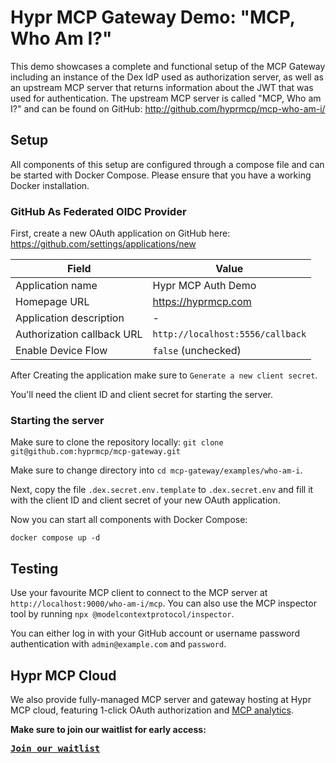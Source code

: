 # Hypr MCP Gateway Demo: "MCP, Who Am I?"

This demo showcases a complete and functional setup of the MCP Gateway including an instance of the Dex IdP used as
authorization server, as well as an upstream MCP server that returns information about the JWT that was used for
authentication.
The upstream MCP server is called "MCP, Who am I?" and can be found on GitHub: http://github.com/hyprmcp/mcp-who-am-i/

## Setup

All components of this setup are configured through a compose file and can be started with Docker Compose.
Please ensure that you have a working Docker installation.

### GitHub As Federated OIDC Provider

First, create a new OAuth application on GitHub here: https://github.com/settings/applications/new


| Field                      | Value                            |
|----------------------------|----------------------------------|
| Application name           | Hypr MCP Auth Demo               |
| Homepage URL               | https://hyprmcp.com              |
| Application description    | -                                |
| Authorization callback URL | `http://localhost:5556/callback` |
| Enable Device Flow         | `false` (unchecked)              |


After Creating the application make sure to `Generate a new client secret`.

You'll need the client ID and client secret for starting the server.

### Starting the server

Make sure to clone the repository locally: `git clone git@github.com:hyprmcp/mcp-gateway.git`

Make sure to change directory into `cd mcp-gateway/examples/who-am-i`.

Next, copy the file `.dex.secret.env.template` to `.dex.secret.env` and fill it with the client ID and client
secret of your new OAuth application.

Now you can start all components with Docker Compose:

```shell
docker compose up -d
```

## Testing

Use your favourite MCP client to connect to the MCP server at `http://localhost:9000/who-am-i/mcp`.
You can also use the MCP inspector tool by running `npx @modelcontextprotocol/inspector`.

You can either log in with your GitHub account or username password authentication with
`admin@example.com` and `password`.

## Hypr MCP Cloud

We also provide fully-managed MCP server and gateway hosting at Hypr MCP cloud, featuring
1-click OAuth authorization and [MCP analytics](https://hyprmcp.com/mcp-analytics/).

**Make sure to join our waitlist for early access:**

[<kbd>**Join our waitlist**</kbd>](https://hyprmcp.com/waitlist/)

